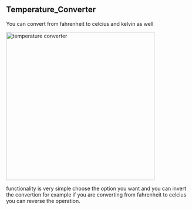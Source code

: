 ## Temperature_Converter

You can convert from fahrenheit to celcius and kelvin as well 

<img width="404" alt="temperature converter" src="https://user-images.githubusercontent.com/25759298/98204193-8ca63d80-1f03-11eb-9e1f-8d15d62f4ec7.PNG">


functionality is very simple choose the option you want and you can invert the convertion for example 
if you are converting from fahrenheit to celcius you can reverse the operation.


